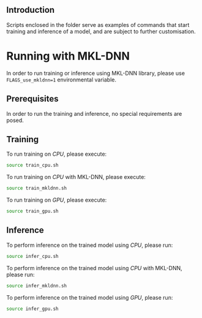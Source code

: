 ## Introduction
Scripts enclosed in the folder serve as examples of commands that start training
and inference of a model, and are subject to further customisation.

# Running with MKL-DNN
In order to run training or inference using MKL-DNN library, please use
`FLAGS_use_mkldnn=1` environmental variable.

## Prerequisites
In order to run the training and inference, no special requirements are posed.

## Training
To run training on *CPU*, please execute:

```sh
source train_cpu.sh
```

To run training on *CPU* with MKL-DNN, please execute:

```sh
source train_mkldnn.sh
```

To run training on *GPU*, please execute:

```sh
source train_gpu.sh
```

## Inference
To perform inference on the trained model using *CPU*, please run:
```sh
source infer_cpu.sh
```

To perform inference on the trained model using *CPU* with MKL-DNN, please run:
```sh
source infer_mkldnn.sh
```

To perform inference on the trained model using *GPU*, please run:

```sh
source infer_gpu.sh
```
